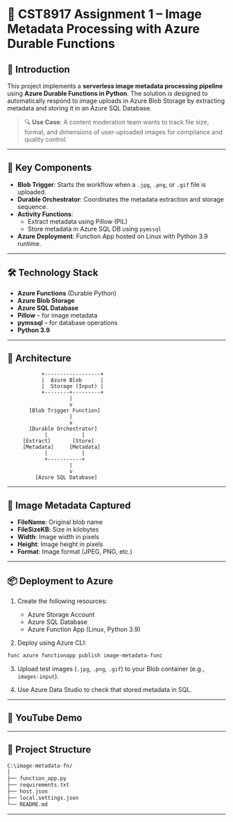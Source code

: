 # 📸 CST8917 Assignment 1 – Image Metadata Processing with Azure Durable Functions

## 📘 Introduction

This project implements a **serverless image metadata processing pipeline** using **Azure Durable Functions in Python**. The solution is designed to automatically respond to image uploads in Azure Blob Storage by extracting metadata and storing it in an Azure SQL Database.

> 🔍 **Use Case**: A content moderation team wants to track file size, format, and dimensions of user-uploaded images for compliance and quality control.

---


## 🚀 Key Components

- **Blob Trigger**: Starts the workflow when a `.jpg`, `.png`, or `.gif` file is uploaded.
- **Durable Orchestrator**: Coordinates the metadata extraction and storage sequence.
- **Activity Functions**:
  - Extract metadata using Pillow (PIL)
  - Store metadata in Azure SQL DB using `pymssql`
- **Azure Deployment**: Function App hosted on Linux with Python 3.9 runtime.


---
## 🛠️ Technology Stack

- **Azure Functions** (Durable Python)
- **Azure Blob Storage**
- **Azure SQL Database**
- **Pillow** – for image metadata
- **pymssql** – for database operations
- **Python 3.9**
---
## 🧱 Architecture

```text
           +------------------+
           |  Azure Blob      |
           |  Storage (Input) |
           +--------+---------+
                    |
                    v
       [Blob Trigger Function]
                    |
                    v
       [Durable Orchestrator]
            |           |
     [Extract]       [Store]
     [Metadata]     [Metadata]
            |           |
            +-----------+
                    |
                    v
         [Azure SQL Database]
```

---




## 🧪 Image Metadata Captured

- **FileName**: Original blob name
- **FileSizeKB**: Size in kilobytes
- **Width**: Image width in pixels
- **Height**: Image height in pixels
- **Format**: Image format (JPEG, PNG, etc.)

---

## 📦 Deployment to Azure

1. Create the following resources:
   - Azure Storage Account
   - Azure SQL Database
   - Azure Function App (Linux, Python 3.9)

2. Deploy using Azure CLI:

```bash
func azure functionapp publish image-metadata-func
```

3. Upload test images (`.jpg`, `.png`, `.gif`) to your Blob container (e.g., `images-input`).

4. Use Azure Data Studio to check that stored metadata in SQL.

---

## 🎥 YouTube Demo



---

## 📁 Project Structure

```bash
C:\image-metadata-fn/
│
├── function_app.py          
├── requirements.txt          
├── host.json                  
├── local.settings.json       
└── README.md              
```

---
